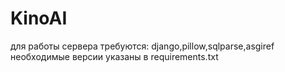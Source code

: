 # KinoAI
для работы сервера требуются:
django,pillow,sqlparse,asgiref
необходимые версии указаны в requirements.txt
